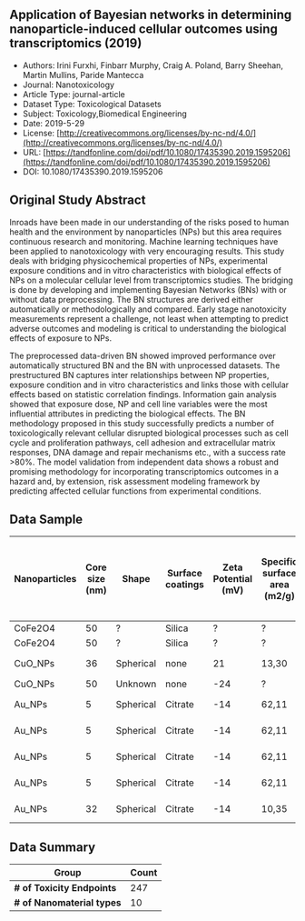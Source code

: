 <script type='text/javascript' src='https://d1bxh8uas1mnw7.cloudfront.net/assets/embed.js'></script>

<div style="float: right; width: 200px" class='altmetric-embed' data-badge-type='donut' data-condensed='true' data-badge-details='right' data-doi="10.1080/17435390.2019.1595206"></div>

## Application of Bayesian networks in determining nanoparticle-induced cellular outcomes using transcriptomics (2019)
<script type="application/ld+json">
	{	
		"@context": {
			"bs": "https://bioschemas.org/",
			"schema": "https://schema.org/",
			"citation": "schema:citation",
			"name": "schema:name",
			"url": "schema:url",
			"variableMeasured": "schema:variableMeasured"
		},
		"variableMeasured": [
			{
				"@type": "schema:PropertyValue",
				"name": "MI-R1.3-ABSTRACT-BASIC-CHEMICAL_COMPOSITION"
			},
			{
				"@type": "schema:PropertyValue",
				"name": "MI-R1.3-ABSTRACT-PHYSCHEM-SIZE"
			},
			{
				"@type": "schema:PropertyValue",
				"name": "MI-R1.3-ABSTRACT-PHYSCHEM-SHAPE"
			},
			{
				"@type": "schema:PropertyValue",
				"name": "MI-R1.3-ABSTRACT-BASIC-SURFACE_CHEMISTRY"
			},
			{
				"@type": "schema:PropertyValue",
				"name": "MI-R1.3-ABSTRACT-PHYSCHEM-SURFACE_AREA"
			},
			{
				"@type": "schema:PropertyValue",
				"name": "MI-R1.3-ABSTRACT-PHYSCHEM-ZETA_POTENTIAL"
			},
			{
				"@type": "schema:PropertyValue",
				"name": "MI-R1.3-ABSTRACT-TOX-CONCENTRATION"
			},
			{
				"@type": "schema:PropertyValue",
				"name": "MI-R1.3-ABSTRACT-TOX-EXPOSURE_TIME"
			}
		],
		"@type": "schema:Dataset",
		"name": "Application of Bayesian networks in determining nanoparticle-induced cellular outcomes using transcriptomics",
		"url": "https://tandfonline.com/doi/pdf/10.1080/17435390.2019.1595206",
		"citation": "https://doi.org/10.1080/17435390.2019.1595206",
		"@id": "10.1080/17435390.2019.1595206",
		"http://purl.org/dc/terms/conformsTo": { "@type": "schema:CreativeWork", "@id": "https://bioschemas.org/profiles/Dataset/1.0-RELEASE" },
		"schema:license": "http://creativecommons.org/licenses/by-nc-nd/4.0/",
		"schema:creator": [
		  {
			"@type": "schema:Organization",
			"name": "RiskGONE"
		  }
		],
		"schema:datePublished": "2019-5-29"
	}
</script>

* Authors: Irini Furxhi, Finbarr Murphy, Craig A. Poland, Barry Sheehan, Martin Mullins, Paride Mantecca
* Journal: Nanotoxicology
* Article Type: journal-article
* Dataset Type: Toxicological Datasets
* Subject: Toxicology,Biomedical Engineering
* Date: 2019-5-29
* License: [http://creativecommons.org/licenses/by-nc-nd/4.0/](http://creativecommons.org/licenses/by-nc-nd/4.0/)
* URL: [https://tandfonline.com/doi/pdf/10.1080/17435390.2019.1595206](https://tandfonline.com/doi/pdf/10.1080/17435390.2019.1595206)
* DOI: 10.1080/17435390.2019.1595206



## Original Study Abstract

Inroads have been made in our understanding of the risks posed to human health and the environment by nanoparticles (NPs) but this area requires continuous research and monitoring. Machine learning techniques have been applied to nanotoxicology with very encouraging results. This study deals with bridging physicochemical properties of NPs, experimental exposure conditions and in vitro characteristics with biological effects of NPs on a molecular cellular level from transcriptomics studies. The bridging is done by developing and implementing Bayesian Networks (BNs) with or without data preprocessing. The BN structures are derived either automatically or methodologically and compared. Early stage nanotoxicity measurements represent a challenge, not least when attempting to predict adverse outcomes and modeling is critical to understanding the biological effects of exposure to NPs.

The preprocessed data-driven BN showed improved performance over automatically structured BN and the BN with unprocessed datasets. The prestructured BN captures inter relationships between NP properties, exposure condition and in vitro characteristics and links those with cellular effects based on statistic correlation findings. Information gain analysis showed that exposure dose, NP and cell line variables were the most influential attributes in predicting the biological effects. The BN methodology proposed in this study successfully predicts a number of toxicologically relevant cellular disrupted biological processes such as cell cycle and proliferation pathways, cell adhesion and extracellular matrix responses, DNA damage and repair mechanisms etc., with a success rate >80%. The model validation from independent data shows a robust and promising methodology for incorporating transcriptomics outcomes in a hazard and, by extension, risk assessment modeling framework by predicting affected cellular functions from experimental conditions.


## Data Sample

|Nanoparticles|Core size (nm)|Shape|Surface  coatings|Zeta Potential (mV)|Specific surface area (m2/g)|Exposure  dose (?g/ml)|Exposure duration  (h)|Tissue|Cell type|Cell line|Microarray Method_Transcriptomics|Cell  cycle  and  Proliferation  responses|Cell  death  and  Apoptosis responses|DNA  damage  and  Repair  responses                                                                                                                                                                                            |Cell  adhesion  and Extracellular  matrix  responses                                                                                                                                    |Inflammation and Immune responses                                                                                                                                                               |Unfolded protein responses (UPR) and Endoplasmatic reticulum (ER) stress               |Metal Ion  Responses           |Angiogenenesis responses                                                                                                                                                                                                                             |Cytoskeleton organization responses                                                                        |
|-------------|--------------|-----|-----------------|-------------------|----------------------------|----------------------|----------------------|------|---------|---------|---------------------------------|------------------------------------------|-------------------------------------|-------------------------------------------------------------------------------------------------------------------------------------------------------------------------------------------------------------------------------|----------------------------------------------------------------------------------------------------------------------------------------------------------------------------------------|------------------------------------------------------------------------------------------------------------------------------------------------------------------------------------------------|---------------------------------------------------------------------------------------|-------------------------------|-----------------------------------------------------------------------------------------------------------------------------------------------------------------------------------------------------------------------------------------------------|-----------------------------------------------------------------------------------------------------------|
|CoFe2O4      |50            |?    |Silica           |?                  |?                           |100                   |12                    |Kidney|Cancer   |293T     |Genechip_Affymetrix              |no_effect                                 |no_effect                            |no_effect                                                                                                                                                                                                                      |no_effect                                                                                                                                                                               |no_effect                                                                                                                                                                                       |no_effect                                                                              |no_effect                      |no_effect                                                                                                                                                                                                                                            |no_effect                                                                                                  |
|CoFe2O4      |50            |?    |Silica           |?                  |?                           |1000                  |12                    |Kidney|Cancer   |293T     |Genechip_Affymetrix              |triggered                                 |no_effect                            |triggered                                                                                                                                                                                                                      |triggered                                                                                                                                                                               |no_effect                                                                                                                                                                                       |no_effect                                                                              |no_effect                      |no_effect                                                                                                                                                                                                                                            |triggered                                                                                                  |
|CuO_NPs      |36            |Spherical|none             |21                 |13,30                       |75                    |24                    |Brain |Cancer   |SH-SY5Y  |Genechip_Affymetrix              |triggered                                 |triggered                            |triggered                                                                                                                                                                                                                      |triggered                                                                                                                                                                               |triggered                                                                                                                                                                                       |no_effect                                                                              |triggered                      |no_effect                                                                                                                                                                                                                                            |triggered                                                                                                  |
|CuO_NPs      |50            |Unknown|none             |-24                |?                           |25                    |24                    |Lung  |Cancer   |A549     |WHG_Agilent                      |triggered                                 |triggered                            |no_effect                                                                                                                                                                                                                      |no_effect                                                                                                                                                                               |triggered                                                                                                                                                                                       |no_effect                                                                              |triggered                      |no_effect                                                                                                                                                                                                                                            |no_effect                                                                                                  |
|Au_NPs       |5             |Spherical|Citrate          |-14                |62,11                       |60                    |72                    |Intestinal|Cancer   |CACO-2   |WHG_Agilent                      |no_effect                                 |triggered                            |triggered                                                                                                                                                                                                                      |no_effect                                                                                                                                                                               |triggered                                                                                                                                                                                       |no_effect                                                                              |triggered                      |no_effect                                                                                                                                                                                                                                            |no_effect                                                                                                  |
|Au_NPs       |5             |Spherical|Citrate          |-14                |62,11                       |20                    |72                    |Intestinal|Cancer   |CACO-2   |WHG_Agilent                      |no_effect                                 |no_effect                            |no_effect                                                                                                                                                                                                                      |no_effect                                                                                                                                                                               |no_effect                                                                                                                                                                                       |no_effect                                                                              |no_effect                      |no_effect                                                                                                                                                                                                                                            |no_effect                                                                                                  |
|Au_NPs       |5             |Spherical|Citrate          |-14                |62,11                       |60                    |24                    |Intestinal|Cancer   |CACO-2   |WHG_Agilent                      |no_effect                                 |triggered                            |triggered                                                                                                                                                                                                                      |no_effect                                                                                                                                                                               |triggered                                                                                                                                                                                       |no_effect                                                                              |triggered                      |no_effect                                                                                                                                                                                                                                            |no_effect                                                                                                  |
|Au_NPs       |5             |Spherical|Citrate          |-14                |62,11                       |20                    |24                    |Intestinal|Cancer   |CACO-2   |WHG_Agilent                      |no_effect                                 |no_effect                            |no_effect                                                                                                                                                                                                                      |no_effect                                                                                                                                                                               |no_effect                                                                                                                                                                                       |no_effect                                                                              |no_effect                      |no_effect                                                                                                                                                                                                                                            |no_effect                                                                                                  |
|Au_NPs       |32            |Spherical|Citrate          |-14                |10,35                       |20                    |72                    |Intestinal|Cancer   |CACO-2   |WHG_Agilent                      |no_effect                                 |no_effect                            |no_effect                                                                                                                                                                                                                      |no_effect                                                                                                                                                                               |no_effect                                                                                                                                                                                       |no_effect                                                                              |no_effect                      |no_effect                                                                                                                                                                                                                                            |triggered                                                                                                  |


## Data Summary

| **Group**                    | **Count** |
| ---------------------------- | --------- |
| **\# of Toxicity Endpoints** |   247     |
| **\# of Nanomaterial types** |   10      |

